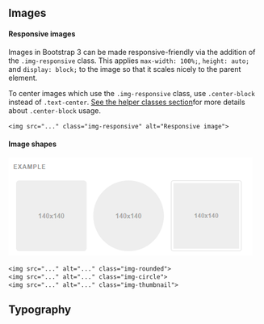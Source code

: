 ## Images

#### Responsive images

Images in Bootstrap 3 can be made responsive-friendly via the addition of the `.img-responsive` class. This applies `max-width: 100%;`, `height: auto;` and `display: block;` to the image so that it scales nicely to the parent element.

To center images which use the `.img-responsive` class, use `.center-block` instead of `.text-center`. [See the helper classes section](http://getbootstrap.com/css/#helper-classes-center)for more details about `.center-block` usage.

```
<img src="..." class="img-responsive" alt="Responsive image">
```

#### Image shapes

![Image_shapes](./img/Image_shapes.png)

```
<img src="..." alt="..." class="img-rounded">
<img src="..." alt="..." class="img-circle">
<img src="..." alt="..." class="img-thumbnail">
```




## Typography







